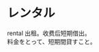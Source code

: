 # レンタル

<div class="vocab-term">
<div class="vocab-term-title">rental 出租。收费后短期借出。</div>
<div class="vocab-term-content">
料金をとって、短期間貸すこと。
</div>
</div>